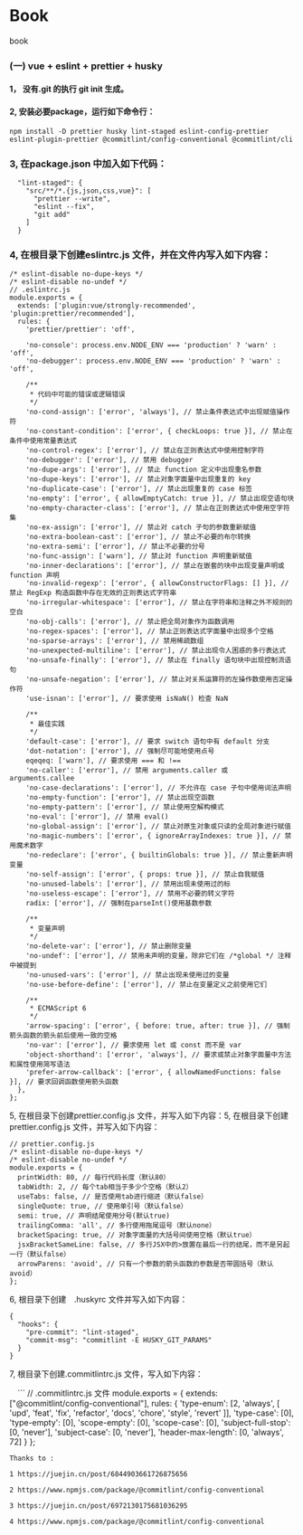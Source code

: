 # Book
book

###  (一) vue +  eslint  +  prettier  + husky

#### 1， 没有.git 的执行 git init  生成。
#### 2, 安装必要package，运行如下命令行：
```
npm install -D prettier husky lint-staged eslint-config-prettier eslint-plugin-prettier @commitlint/config-conventional @commitlint/cli
```
### 3, 在package.json 中加入如下代码：

```
  "lint-staged": {
    "src/**/*.{js,json,css,vue}": [
      "prettier --write",
      "eslint --fix",
      "git add"
    ]
  }
```
### 4, 在根目录下创建eslintrc.js 文件，并在文件内写入如下内容：
```
/* eslint-disable no-dupe-keys */
/* eslint-disable no-undef */
// .eslintrc.js
module.exports = {
  extends: ['plugin:vue/strongly-recommended', 'plugin:prettier/recommended'],
  rules: {
    'prettier/prettier': 'off',

    'no-console': process.env.NODE_ENV === 'production' ? 'warn' : 'off',
    'no-debugger': process.env.NODE_ENV === 'production' ? 'warn' : 'off',

    /**
     * 代码中可能的错误或逻辑错误
     */
    'no-cond-assign': ['error', 'always'], // 禁止条件表达式中出现赋值操作符
    'no-constant-condition': ['error', { checkLoops: true }], // 禁止在条件中使用常量表达式
    'no-control-regex': ['error'], // 禁止在正则表达式中使用控制字符
    'no-debugger': ['error'], // 禁用 debugger
    'no-dupe-args': ['error'], // 禁止 function 定义中出现重名参数
    'no-dupe-keys': ['error'], // 禁止对象字面量中出现重复的 key
    'no-duplicate-case': ['error'], // 禁止出现重复的 case 标签
    'no-empty': ['error', { allowEmptyCatch: true }], // 禁止出现空语句块
    'no-empty-character-class': ['error'], // 禁止在正则表达式中使用空字符集
    'no-ex-assign': ['error'], // 禁止对 catch 子句的参数重新赋值
    'no-extra-boolean-cast': ['error'], // 禁止不必要的布尔转换
    'no-extra-semi': ['error'], // 禁止不必要的分号
    'no-func-assign': ['warn'], // 禁止对 function 声明重新赋值
    'no-inner-declarations': ['error'], // 禁止在嵌套的块中出现变量声明或 function 声明
    'no-invalid-regexp': ['error', { allowConstructorFlags: [] }], // 禁止 RegExp 构造函数中存在无效的正则表达式字符串
    'no-irregular-whitespace': ['error'], // 禁止在字符串和注释之外不规则的空白
    'no-obj-calls': ['error'], // 禁止把全局对象作为函数调用
    'no-regex-spaces': ['error'], // 禁止正则表达式字面量中出现多个空格
    'no-sparse-arrays': ['error'], // 禁用稀疏数组
    'no-unexpected-multiline': ['error'], // 禁止出现令人困惑的多行表达式
    'no-unsafe-finally': ['error'], // 禁止在 finally 语句块中出现控制流语句
    'no-unsafe-negation': ['error'], // 禁止对关系运算符的左操作数使用否定操作符
    'use-isnan': ['error'], // 要求使用 isNaN() 检查 NaN

    /**
     * 最佳实践
     */
    'default-case': ['error'], // 要求 switch 语句中有 default 分支
    'dot-notation': ['error'], // 强制尽可能地使用点号
    eqeqeq: ['warn'], // 要求使用 === 和 !==
    'no-caller': ['error'], // 禁用 arguments.caller 或 arguments.callee
    'no-case-declarations': ['error'], // 不允许在 case 子句中使用词法声明
    'no-empty-function': ['error'], // 禁止出现空函数
    'no-empty-pattern': ['error'], // 禁止使用空解构模式
    'no-eval': ['error'], // 禁用 eval()
    'no-global-assign': ['error'], // 禁止对原生对象或只读的全局对象进行赋值
    'no-magic-numbers': ['error', { ignoreArrayIndexes: true }], // 禁用魔术数字
    'no-redeclare': ['error', { builtinGlobals: true }], // 禁止重新声明变量
    'no-self-assign': ['error', { props: true }], // 禁止自我赋值
    'no-unused-labels': ['error'], // 禁用出现未使用过的标
    'no-useless-escape': ['error'], // 禁用不必要的转义字符
    radix: ['error'], // 强制在parseInt()使用基数参数

    /**
     * 变量声明
     */
    'no-delete-var': ['error'], // 禁止删除变量
    'no-undef': ['error'], // 禁用未声明的变量，除非它们在 /*global */ 注释中被提到
    'no-unused-vars': ['error'], // 禁止出现未使用过的变量
    'no-use-before-define': ['error'], // 禁止在变量定义之前使用它们

    /**
     * ECMAScript 6
     */
    'arrow-spacing': ['error', { before: true, after: true }], // 强制箭头函数的箭头前后使用一致的空格
    'no-var': ['error'], // 要求使用 let 或 const 而不是 var
    'object-shorthand': ['error', 'always'], // 要求或禁止对象字面量中方法和属性使用简写语法
    'prefer-arrow-callback': ['error', { allowNamedFunctions: false }], // 要求回调函数使用箭头函数
  },
};

```

5, 在根目录下创建prettier.config.js 文件，并写入如下内容：5, 在根目录下创建prettier.config.js 文件，并写入如下内容：
```
// prettier.config.js
/* eslint-disable no-dupe-keys */
/* eslint-disable no-undef */
module.exports = {
  printWidth: 80, // 每行代码长度（默认80）
  tabWidth: 2, // 每个tab相当于多少个空格（默认2）
  useTabs: false, // 是否使用tab进行缩进（默认false）
  singleQuote: true, // 使用单引号（默认false）
  semi: true, // 声明结尾使用分号(默认true)
  trailingComma: 'all', // 多行使用拖尾逗号（默认none）
  bracketSpacing: true, // 对象字面量的大括号间使用空格（默认true）
  jsxBracketSameLine: false, // 多行JSX中的>放置在最后一行的结尾，而不是另起一行（默认false）
  arrowParens: 'avoid', // 只有一个参数的箭头函数的参数是否带圆括号（默认avoid）
};

```
6, 根目录下创建　.huskyrc 文件并写入如下内容：
```
{
  "hooks": {
    "pre-commit": "lint-staged",
    "commit-msg": "commitlint -E HUSKY_GIT_PARAMS"
  }
}
```
7,  根目录下创建.commitlintrc.js 文件，写入如下内容：

　```
 // .commitlintrc.js 文件
module.exports = {
    extends: ["@commitlint/config-conventional"],
    rules: {
        'type-enum': [2, 'always', [
          'upd', 'feat', 'fix', 'refactor', 'docs', 'chore', 'style', 'revert'
         ]],
        'type-case': [0],
        'type-empty': [0],
        'scope-empty': [0],
        'scope-case': [0],
        'subject-full-stop': [0, 'never'],
        'subject-case': [0, 'never'],
        'header-max-length': [0, 'always', 72]
      }
  };
 ```
Thanks to :

1 https://juejin.cn/post/6844903661726875656

2 https://www.npmjs.com/package/@commitlint/config-conventional

3 https://juejin.cn/post/6972130175681036295

4 https://www.npmjs.com/package/@commitlint/config-conventional

